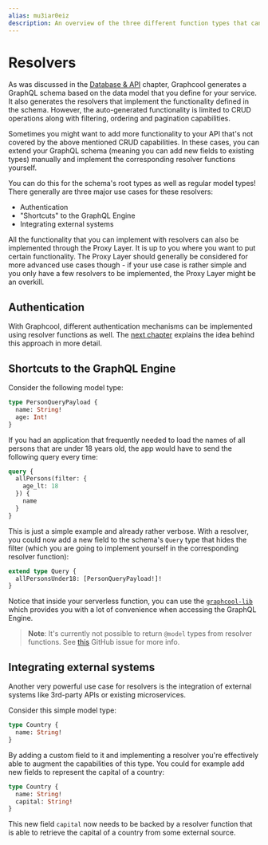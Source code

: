 ```yaml
---
alias: mu3iar0eiz 
description: An overview of the three different function types that can be used on the Graphcool platform and how to use them.
---
```


# Resolvers

As was discussed in the [Database & API]() chapter, Graphcool generates a GraphQL schema based on the data model that you define for your service. It also generates the resolvers that implement the functionality defined in the schema. However, the auto-generated functionality is limited to CRUD operations along with filtering, ordering and pagination capabilities.  

Sometimes you might want to add more functionality to your API that's not covered by the above mentioned CRUD capabilities. In these cases, you can extend your GraphQL schema (meaning you can add new fields to existing types) manually and implement the corresponding resolver functions yourself.

You can do this for the schema's root types as well as regular model types! There generally are three major use cases for these resolvers:

- Authentication
- "Shortcuts" to the GraphQL Engine
- Integrating external systems


<InfoBox type="info">

All the functionality that you can implement with resolvers can also be implemented through the Proxy Layer. It is up to you where you want to put certain functionality. The Proxy Layer should generally be considered for more advanced use cases though - if your use case is rather simple and you only have a few resolvers to be implemented, the Proxy Layer might be an overkill.  

</InfoBox>


## Authentication

With Graphcool, different authentication mechanisms can be implemented using resolver functions as well. The [next chapter]() explains the idea behind this approach in more detail.

## Shortcuts to the GraphQL Engine

Consider the following model type:

```graphql
type PersonQueryPayload {
  name: String!
  age: Int!
}
```

If you had an application that frequently needed to load the names of all persons that are under 18 years old, the app would have to send the following query every time:

```graphql
query {
  allPersons(filter: {
    age_lt: 18
  }) {
    name
  }
}
```

This is just a simple example and already rather verbose. With a resolver, you could now add a new field to the schema's `Query` type that hides the filter (which you are going to implement yourself in the corresponding resolver function):

```graphql
extend type Query {
  allPersonsUnder18: [PersonQueryPayload!]!
}
```

Notice that inside your serverless function, you can use the [`graphcool-lib`](https://github.com/graphcool/graphcool-lib) which provides you with a lot of convenience when accessing the GraphQL Engine.  

> **Note**: It's currently not possible to return `@model` types from resolver functions. See [this](https://github.com/graphcool/framework/issues/743) GitHub issue for more info.

## Integrating external systems

Another very powerful use case for resolvers is the integration of external systems like 3rd-party APIs or existing microservices.

Consider this simple model type:

```graphql
type Country {
  name: String!
}
```

By adding a custom field to it and implementing a resolver you're effectively able to augment the capabilities of this type. You could for example add new fields to represent the capital of a country:

```graphql
type Country {
  name: String!
  capital: String!
}
```

This new field `capital` now needs to be backed by a resolver function that is able to retrieve the capital of a country from some external source.
